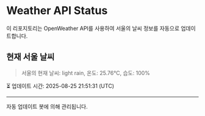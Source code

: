 
# Weather API Status

이 리포지토리는 OpenWeather API를 사용하여 서울의 날씨 정보를 자동으로 업데이트합니다.

## 현재 서울 날씨
> 서울의 현재 날씨: light rain, 온도: 25.76°C, 습도: 100%

⏳ 업데이트 시간: 2025-08-25 21:51:31 (UTC)

---
자동 업데이트 봇에 의해 관리됩니다.
